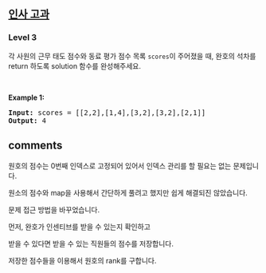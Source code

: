 <h2><a href="https://school.programmers.co.kr/learn/courses/30/lessons/152995">인사 고과 </a></h2><h3>Level 3</h3>

각 사원의 근무 태도 점수와 동료 평가 점수 목록 `scores`이 주어졌을 때, 완호의 석차를 return 하도록 solution 함수를 완성해주세요.

<p>&nbsp;</p>
<p><strong class="example">Example 1:</strong></p>
<pre><strong>Input:</strong> scores = [[2,2],[1,4],[3,2],[3,2],[2,1]]
<strong>Output:</strong> 4 </pre>

<h2> comments </h2>
<p> 원호의 점수는 0번째 인덱스로 고정되어 있어서 인덱스 관리를 할 필요는 없는 문제입니다.

원소의 점수와 map을 사용해서 간단하게 풀려고 했지만 쉽게 해결되진 않았습니다.

문제 접근 방법을 바꾸었습니다.

먼저, 완호가 인센티브를 받을 수 있는지 확인하고

받을 수 있다면 받을 수 있는 직원들의 점수를 저장합니다.

저장한 점수들을 이용해서 원호의 rank를 구합니다.
</p>
